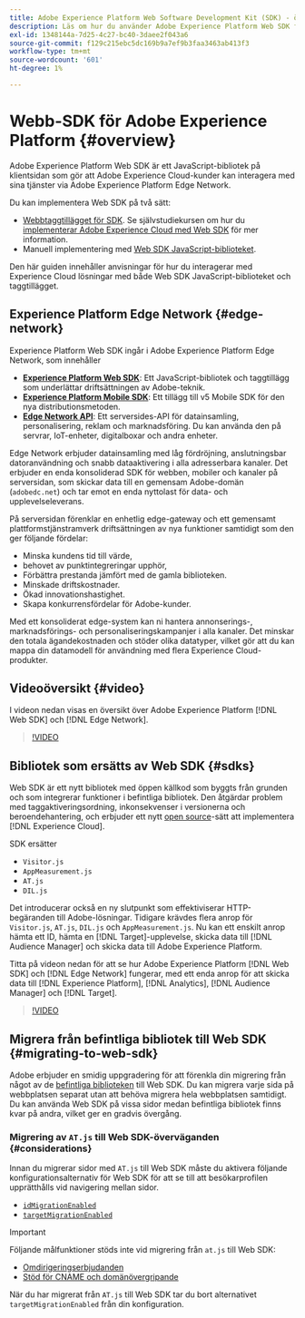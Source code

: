 ```yaml
---
title: Adobe Experience Platform Web Software Development Kit (SDK) - översikt
description: Läs om hur du använder Adobe Experience Platform Web SDK för att integrera Experience Platform-funktioner på din webbplats.
exl-id: 1348144a-7d25-4c27-bc40-3daee2f043a6
source-git-commit: f129c215ebc5dc169b9a7ef9b3faa3463ab413f3
workflow-type: tm+mt
source-wordcount: '601'
ht-degree: 1%

---
```


# Webb-SDK för Adobe Experience Platform {#overview}

Adobe Experience Platform Web SDK är ett JavaScript-bibliotek på klientsidan som gör att Adobe Experience Cloud-kunder kan interagera med sina tjänster via Adobe Experience Platform Edge Network.

Du kan implementera Web SDK på två sätt:

* [Webbtaggtillägget för SDK](../tags/extensions/client/web-sdk/web-sdk-extension-configuration.md). Se självstudiekursen om hur du [implementerar Adobe Experience Cloud med Web SDK](https://experienceleague.adobe.com/docs/platform-learn/implement-web-sdk/overview.html) för mer information.
* Manuell implementering med [Web SDK JavaScript-biblioteket](install/library.md).

Den här guiden innehåller anvisningar för hur du interagerar med Experience Cloud lösningar med både Web SDK JavaScript-biblioteket och taggtillägget.

## Experience Platform Edge Network {#edge-network}



Experience Platform Web SDK ingår i Adobe Experience Platform Edge Network, som innehåller

* **[Experience Platform Web SDK](#overview)**: Ett JavaScript-bibliotek och taggtillägg som underlättar driftsättningen av Adobe-teknik.
* **[Experience Platform Mobile SDK](https://developer.adobe.com/client-sdks/home/)**: Ett tillägg till v5 Mobile SDK för den nya distributionsmetoden.
* **[Edge Network API](../server-api/overview.md)**: Ett serversides-API för datainsamling, personalisering, reklam och marknadsföring. Du kan använda den på servrar, IoT-enheter, digitalboxar och andra enheter.

Edge Network erbjuder datainsamling med låg fördröjning, anslutningsbar datoranvändning och snabb dataaktivering i alla adresserbara kanaler. Det erbjuder en enda konsoliderad SDK för webben, mobiler och kanaler på serversidan, som skickar data till en gemensam Adobe-domän (`adobedc.net`) och tar emot en enda nyttolast för data- och upplevelseleverans.

På serversidan förenklar en enhetlig edge-gateway och ett gemensamt plattformstjänstramverk driftsättningen av nya funktioner samtidigt som den ger följande fördelar:

* Minska kundens tid till värde,
* behovet av punktintegreringar upphör,
* Förbättra prestanda jämfört med de gamla biblioteken.
* Minskade driftskostnader.
* Ökad innovationshastighet.
* Skapa konkurrensfördelar för Adobe-kunder.

Med ett konsoliderat edge-system kan ni hantera annonserings-, marknadsförings- och personaliseringskampanjer i alla kanaler. Det minskar den totala ägandekostnaden och stöder olika datatyper, vilket gör att du kan mappa din datamodell för användning med flera Experience Cloud-produkter.

## Videoöversikt {#video}

I videon nedan visas en översikt över Adobe Experience Platform [!DNL Web SDK] och [!DNL Edge Network].

>[!VIDEO](https://video.tv.adobe.com/v/34141?quality=12&learn=on)

## Bibliotek som ersätts av Web SDK {#sdks}

Web SDK är ett nytt bibliotek med öppen källkod som byggts från grunden och som integrerar funktioner i befintliga bibliotek. Den åtgärdar problem med taggaktiveringsordning, inkonsekvenser i versionerna och beroendehantering, och erbjuder ett nytt [open source](https://github.com/adobe/alloy)-sätt att implementera [!DNL Experience Cloud].

SDK ersätter

* `Visitor.js`
* `AppMeasurement.js`
* `AT.js`
* `DIL.js`

Det introducerar också en ny slutpunkt som effektiviserar HTTP-begäranden till Adobe-lösningar. Tidigare krävdes flera anrop för `Visitor.js`, `AT.js`, `DIL.js` och `AppMeasurement.js`. Nu kan ett enskilt anrop hämta ett ID, hämta en [!DNL Target]-upplevelse, skicka data till [!DNL Audience Manager] och skicka data till Adobe Experience Platform.

Titta på videon nedan för att se hur Adobe Experience Platform [!DNL Web SDK] och [!DNL Edge Network] fungerar, med ett enda anrop för att skicka data till [!DNL Experience Platform], [!DNL Analytics], [!DNL Audience Manager] och [!DNL Target].

>[!VIDEO](https://video.tv.adobe.com/v/34148)

## Migrera från befintliga bibliotek till Web SDK {#migrating-to-web-sdk}

Adobe erbjuder en smidig uppgradering för att förenkla din migrering från något av de [befintliga biblioteken](#sdks) till Web SDK. Du kan migrera varje sida på webbplatsen separat utan att behöva migrera hela webbplatsen samtidigt. Du kan använda Web SDK på vissa sidor medan befintliga bibliotek finns kvar på andra, vilket ger en gradvis övergång.

### Migrering av `AT.js` till Web SDK-överväganden {#considerations}

Innan du migrerar sidor med `AT.js` till Web SDK måste du aktivera följande konfigurationsalternativ för Web SDK för att se till att besökarprofilen upprätthålls vid navigering mellan sidor.

* [`idMigrationEnabled`](/help/web-sdk/commands/configure/idmigrationenabled.md)
* [`targetMigrationEnabled`](/help/web-sdk/commands/configure/targetmigrationenabled.md)

>[!IMPORTANT]
>
>Följande målfunktioner stöds inte vid migrering från `at.js` till Web SDK:
>
>* [Omdirigeringserbjudanden](https://experienceleague.adobe.com/docs/target/using/experiences/offers/offer-redirect.html)
>* [Stöd för CNAME och domänövergripande](https://experienceleague.adobe.com/docs/target-dev/developer/client-side/at-js-implementation/atjs-cookies.html)

När du har migrerat från `AT.js` till Web SDK tar du bort alternativet `targetMigrationEnabled` från din konfiguration.
